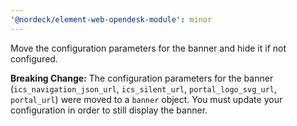 ```yaml
---
'@nordeck/element-web-opendesk-module': minor
---
```


Move the configuration parameters for the banner and hide it if not configured.

**Breaking Change:**
The configuration parameters for the banner (`ics_navigation_json_url`,
`ics_silent_url`, `portal_logo_svg_url`, `portal_url`) were moved to a `banner`
object. You must update your configuration in order to still display the banner.
